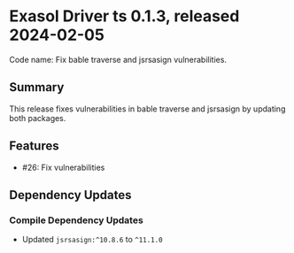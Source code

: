 # Exasol Driver ts 0.1.3, released 2024-02-05

Code name: Fix bable traverse and jsrsasign vulnerabilities.

## Summary

This release fixes vulnerabilities in bable traverse and jsrsasign by updating both packages.

## Features

- #26: Fix vulnerabilities

## Dependency Updates

### Compile Dependency Updates

- Updated `jsrsasign:^10.8.6` to `^11.1.0`
